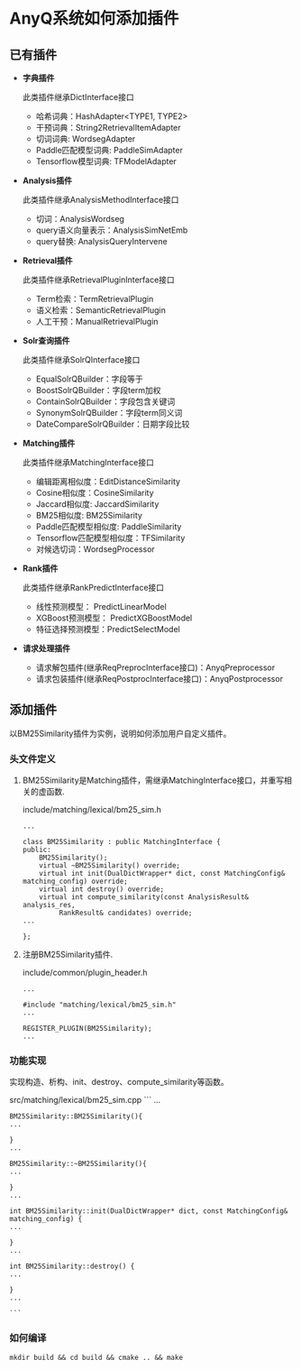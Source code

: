 # AnyQ系统如何添加插件

## 已有插件

- **字典插件**

	此类插件继承DictInterface接口    
	* 哈希词典：HashAdapter<TYPE1, TYPE2>    
	* 干预词典：String2RetrievalItemAdapter    
	* 切词词典: WordsegAdapter    
	* Paddle匹配模型词典: PaddleSimAdapter    
	* Tensorflow模型词典: TFModelAdapter    

- **Analysis插件**

	此类插件继承AnalysisMethodInterface接口    
	* 切词：AnalysisWordseg    
	* query语义向量表示：AnalysisSimNetEmb    
	* query替换: AnalysisQueryIntervene    

- **Retrieval插件**

	此类插件继承RetrievalPluginInterface接口    
	* Term检索：TermRetrievalPlugin    
	* 语义检索：SemanticRetrievalPlugin    
	* 人工干预：ManualRetrievalPlugin    

- **Solr查询插件**

	此类插件继承SolrQInterface接口    
	* EqualSolrQBuilder：字段等于    
	* BoostSolrQBuilder：字段term加权    
	* ContainSolrQBuilder：字段包含关键词    
	* SynonymSolrQBuilder：字段term同义词    
	* DateCompareSolrQBuilder：日期字段比较    

- **Matching插件**

	此类插件继承MatchingInterface接口    
	* 编辑距离相似度：EditDistanceSimilarity    
	* Cosine相似度：CosineSimilarity    
	* Jaccard相似度: JaccardSimilarity    
	* BM25相似度: BM25Similarity    
	* Paddle匹配模型相似度: PaddleSimilarity    
	* Tensorflow匹配模型相似度：TFSimilarity    
	* 对候选切词：WordsegProcessor    

- **Rank插件**

	此类插件继承RankPredictInterface接口    
	* 线性预测模型： PredictLinearModel    
	* XGBoost预测模型： PredictXGBoostModel    
	* 特征选择预测模型：PredictSelectModel    

- **请求处理插件**

	* 请求解包插件(继承ReqPreprocInterface接口)：AnyqPreprocessor    
	* 请求包装插件(继承ReqPostprocInterface接口)：AnyqPostprocessor    


## 添加插件

以BM25Similarity插件为实例，说明如何添加用户自定义插件。

### 头文件定义

1. BM25Similarity是Matching插件，需继承MatchingInterface接口，并重写相关的虚函数.
	
	include/matching/lexical/bm25_sim.h
	```
	...
	
	class BM25Similarity : public MatchingInterface {
	public:
		BM25Similarity();
		virtual ~BM25Similarity() override;
		virtual int init(DualDictWrapper* dict, const MatchingConfig& matching_config) override;
		virtual int destroy() override;
		virtual int compute_similarity(const AnalysisResult& analysis_res,
			 RankResult& candidates) override;
	...
	
	};
	```

2. 注册BM25Similarity插件.

	include/common/plugin_header.h
	```
	...
	
	#include "matching/lexical/bm25_sim.h"
	...
	
	REGISTER_PLUGIN(BM25Similarity);
	...
	
	```

### 功能实现

实现构造、析构、init、destroy、compute_similarity等函数。
	
src/matching/lexical/bm25_sim.cpp
	```
	...
	
	BM25Similarity::BM25Similarity(){
	...
	
	}
	...
	
	BM25Similarity::~BM25Similarity(){
	...
	
	}
	...
	
	int BM25Similarity::init(DualDictWrapper* dict, const MatchingConfig& matching_config) {
	...
	
	}
	...
	
	int BM25Similarity::destroy() {
	...
	
	}
	...
	
	```

### 如何编译

```
mkdir build && cd build && cmake .. && make
```
